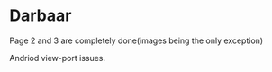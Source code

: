 # Darbaar

Page 2 and 3 are completely done(images being the only exception)

Andriod view-port issues.
